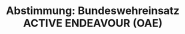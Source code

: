 ---
abstimmung:
  abstimmung: 2
  bundestagssitzung: 76
  datum: 18. Dezember 2014
  legislaturperiode: 18
categories:
- Bundeswehr
- Ausland
data:
- title: Abstimmungsergebnis 20141218_2-data.pdf
  url: /res/abstimmungsliste/20141218_2-data.pdf
- title: Abstimmungsergebnis 20141218_2_xls-data.csv
  url: /res/abstimmungsliste/csv/20141218_2_xls-data.csv
documents:
- local: /res/abstimmungsdaten/018-076-02/1803247.pdf
  title: Drucksache 18/03247.pdf
  url: http://dip21.bundestag.de/dip21/btd/18/032/1803247.pdf
- local: /res/abstimmungsdaten/018-076-02/1803584.pdf
  title: Drucksache 18/03584.pdf
  url: http://dip21.bundestag.de/dip21/btd/18/035/1803584.pdf
ergebnis:
  cdu/csu:
    enthaltung: 0
    gesamt: 310
    ja: 293
    nein: 0
    nichtabgegeben: 17
    ungueltig: 0
  die.linke:
    enthaltung: 0
    gesamt: 64
    ja: 1
    nein: 50
    nichtabgegeben: 13
    ungueltig: 0
  file: 20141218_2_xls-data.csv
  gruenen:
    enthaltung: 0
    gesamt: 63
    ja: 0
    nein: 60
    nichtabgegeben: 3
    ungueltig: 0
  spd:
    enthaltung: 3
    gesamt: 192
    ja: 167
    nein: 12
    nichtabgegeben: 10
    ungueltig: 0
layout: abstimmung
links:
- title: https://www.bundestag.de/parlament/plenum/abstimmung/abstimmung?id=321
  url: https://www.bundestag.de/parlament/plenum/abstimmung/abstimmung?id=321
- title: http://www.abgeordnetenwatch.de/fortsetzung_des_bundeswehreinsatzes_im_mittelmeer_active_endeavour-1105-708.html
  url: http://www.abgeordnetenwatch.de/fortsetzung_des_bundeswehreinsatzes_im_mittelmeer_active_endeavour-1105-708.html
preview: 'Deutscher Bundestag


  76. Sitzung des Deutschen Bundestages

  am Donnerstag, 18.Dezember 2014


  Endgültiges Ergebnis der Namentlichen Abstimmung Nr. 2


  Beschlussempfehlung des Auswärtigen Ausschusses (3. Ausschuss) zu dem Antrag der

  Bundesregierung

  Fortsetzung der Beteiligung bewaffneter deutscher Streitkräfte an der NATO-geführten

  Operation ACTIVE ENDEAVOUR im Mittelmeer

  -Drucksachen 18/3247 und 18/3584-


  Abgegebene Stimmen insgesamt:


  586


  Nicht abgegebene Stimmen:

  Ja-Stimmen:


  43

  461


  Nein-Stimmen:


  122


  Enthaltungen:


  3


  Ungültige:


  0


  Berlin, den 18.12.2014


  Beginn: 17:57

  Ende: 18:01

  '
tags:
- Mittelmeer
- OAE
- NATO
title: 'Abstimmung: Bundeswehreinsatz ACTIVE ENDEAVOUR (OAE)'
---